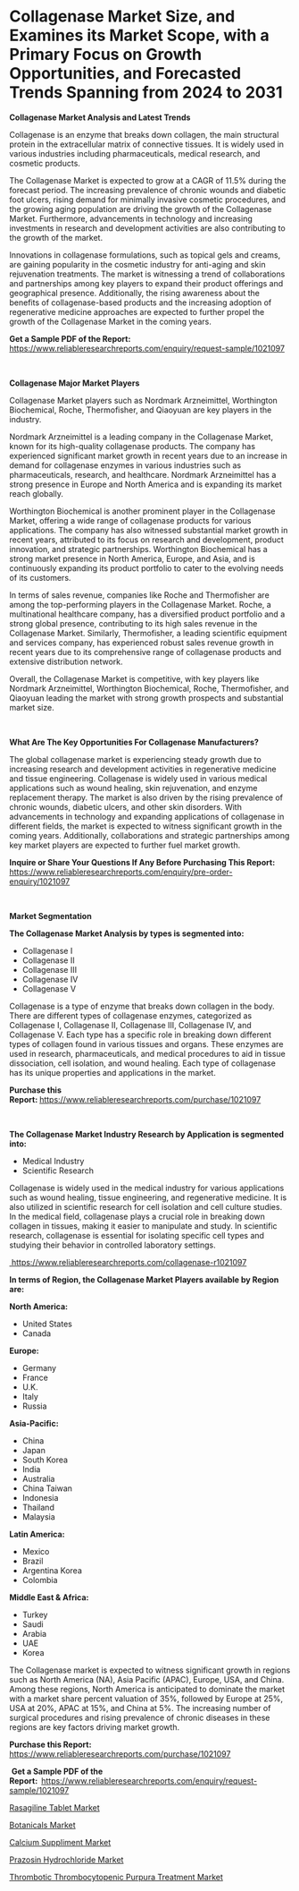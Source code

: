 <p><h1>Collagenase Market Size, and Examines its Market Scope, with a Primary Focus on Growth Opportunities, and Forecasted Trends Spanning from 2024 to 2031</h1></p><p><strong>Collagenase Market Analysis and Latest Trends</strong></p>
<p><p>Collagenase is an enzyme that breaks down collagen, the main structural protein in the extracellular matrix of connective tissues. It is widely used in various industries including pharmaceuticals, medical research, and cosmetic products.</p><p>The Collagenase Market is expected to grow at a CAGR of 11.5% during the forecast period. The increasing prevalence of chronic wounds and diabetic foot ulcers, rising demand for minimally invasive cosmetic procedures, and the growing aging population are driving the growth of the Collagenase Market. Furthermore, advancements in technology and increasing investments in research and development activities are also contributing to the growth of the market.</p><p>Innovations in collagenase formulations, such as topical gels and creams, are gaining popularity in the cosmetic industry for anti-aging and skin rejuvenation treatments. The market is witnessing a trend of collaborations and partnerships among key players to expand their product offerings and geographical presence. Additionally, the rising awareness about the benefits of collagenase-based products and the increasing adoption of regenerative medicine approaches are expected to further propel the growth of the Collagenase Market in the coming years.</p></p>
<p><strong>Get a Sample PDF of the Report:&nbsp;</strong> <a href="https://www.reliableresearchreports.com/enquiry/request-sample/1021097">https://www.reliableresearchreports.com/enquiry/request-sample/1021097</a></p>
<p>&nbsp;</p>
<p><strong>Collagenase Major Market Players</strong></p>
<p><p>Collagenase Market players such as Nordmark Arzneimittel, Worthington Biochemical, Roche, Thermofisher, and Qiaoyuan are key players in the industry.</p><p>Nordmark Arzneimittel is a leading company in the Collagenase Market, known for its high-quality collagenase products. The company has experienced significant market growth in recent years due to an increase in demand for collagenase enzymes in various industries such as pharmaceuticals, research, and healthcare. Nordmark Arzneimittel has a strong presence in Europe and North America and is expanding its market reach globally.</p><p>Worthington Biochemical is another prominent player in the Collagenase Market, offering a wide range of collagenase products for various applications. The company has also witnessed substantial market growth in recent years, attributed to its focus on research and development, product innovation, and strategic partnerships. Worthington Biochemical has a strong market presence in North America, Europe, and Asia, and is continuously expanding its product portfolio to cater to the evolving needs of its customers.</p><p>In terms of sales revenue, companies like Roche and Thermofisher are among the top-performing players in the Collagenase Market. Roche, a multinational healthcare company, has a diversified product portfolio and a strong global presence, contributing to its high sales revenue in the Collagenase Market. Similarly, Thermofisher, a leading scientific equipment and services company, has experienced robust sales revenue growth in recent years due to its comprehensive range of collagenase products and extensive distribution network.</p><p>Overall, the Collagenase Market is competitive, with key players like Nordmark Arzneimittel, Worthington Biochemical, Roche, Thermofisher, and Qiaoyuan leading the market with strong growth prospects and substantial market size.</p></p>
<p>&nbsp;</p>
<p><strong>What Are The Key Opportunities For Collagenase Manufacturers?</strong></p>
<p><p>The global collagenase market is experiencing steady growth due to increasing research and development activities in regenerative medicine and tissue engineering. Collagenase is widely used in various medical applications such as wound healing, skin rejuvenation, and enzyme replacement therapy. The market is also driven by the rising prevalence of chronic wounds, diabetic ulcers, and other skin disorders. With advancements in technology and expanding applications of collagenase in different fields, the market is expected to witness significant growth in the coming years. Additionally, collaborations and strategic partnerships among key market players are expected to further fuel market growth.</p></p>
<p><strong>Inquire or Share Your Questions If Any Before Purchasing This Report:</strong> <a href="https://www.reliableresearchreports.com/enquiry/pre-order-enquiry/1021097">https://www.reliableresearchreports.com/enquiry/pre-order-enquiry/1021097</a></p>
<p>&nbsp;</p>
<p><strong>Market Segmentation</strong></p>
<p><strong>The Collagenase Market Analysis by types is segmented into:</strong></p>
<p><ul><li>Collagenase Ⅰ</li><li>Collagenase Ⅱ</li><li>Collagenase Ⅲ</li><li>Collagenase Ⅳ</li><li>Collagenase Ⅴ</li></ul></p>
<p><p>Collagenase is a type of enzyme that breaks down collagen in the body. There are different types of collagenase enzymes, categorized as Collagenase Ⅰ, Collagenase Ⅱ, Collagenase Ⅲ, Collagenase Ⅳ, and Collagenase Ⅴ. Each type has a specific role in breaking down different types of collagen found in various tissues and organs. These enzymes are used in research, pharmaceuticals, and medical procedures to aid in tissue dissociation, cell isolation, and wound healing. Each type of collagenase has its unique properties and applications in the market.</p></p>
<p><strong>Purchase this Report:&nbsp;</strong><a href="https://www.reliableresearchreports.com/purchase/1021097">https://www.reliableresearchreports.com/purchase/1021097</a></p>
<p>&nbsp;</p>
<p><strong>The Collagenase Market Industry Research by Application is segmented into:</strong></p>
<p><ul><li>Medical Industry</li><li>Scientific Research</li></ul></p>
<p><p>Collagenase is widely used in the medical industry for various applications such as wound healing, tissue engineering, and regenerative medicine. It is also utilized in scientific research for cell isolation and cell culture studies. In the medical field, collagenase plays a crucial role in breaking down collagen in tissues, making it easier to manipulate and study. In scientific research, collagenase is essential for isolating specific cell types and studying their behavior in controlled laboratory settings.</p></p>
<p><a href="https://www.reliableresearchreports.com/collagenase-r1021097">&nbsp;https://www.reliableresearchreports.com/collagenase-r1021097</a></p>
<p><strong>In terms of Region, the Collagenase Market Players available by Region are:</strong></p>
<p>
    <p> <strong> North America: </strong>
        <ul>
            <li>United States</li>
            <li>Canada</li>
        </ul>
        </p> 
    <p> <strong> Europe: </strong>
        <ul>
            <li>Germany</li>
            <li>France</li>
            <li>U.K.</li>
            <li>Italy</li>
            <li>Russia</li>
        </ul>
        </p> 
    <p> <strong> Asia-Pacific: </strong>
        <ul>
            <li>China</li>
            <li>Japan</li>
            <li>South Korea</li>
            <li>India</li>
            <li>Australia</li>
            <li>China Taiwan</li>
            <li>Indonesia</li>
            <li>Thailand</li>
            <li>Malaysia</li>
        </ul>
        </p> 
    <p> <strong> Latin America: </strong>
        <ul>
            <li>Mexico</li>
            <li>Brazil</li>
            <li>Argentina Korea</li>
            <li>Colombia</li>
        </ul>
        </p> 
    <p> <strong> Middle East & Africa: </strong>
        <ul>
            <li>Turkey</li>
            <li>Saudi</li>
            <li>Arabia</li>
            <li>UAE</li>
            <li>Korea</li>
        </ul>
    </p>
    </p>
<p><p>The Collagenase market is expected to witness significant growth in regions such as North America (NA), Asia Pacific (APAC), Europe, USA, and China. Among these regions, North America is anticipated to dominate the market with a market share percent valuation of 35%, followed by Europe at 25%, USA at 20%, APAC at 15%, and China at 5%. The increasing number of surgical procedures and rising prevalence of chronic diseases in these regions are key factors driving market growth.</p></p>
<p><strong>Purchase this Report: </strong><a href="https://www.reliableresearchreports.com/purchase/1021097">https://www.reliableresearchreports.com/purchase/1021097</a></p>
<p>&nbsp;<strong>Get a Sample PDF of the Report:&nbsp;&nbsp;</strong><a href="https://www.reliableresearchreports.com/enquiry/request-sample/1021097">https://www.reliableresearchreports.com/enquiry/request-sample/1021097</a></p>
<p><strong></strong></p>
<p><p><a href="https://github.com/HenrietteMills1/Market-Research-Report-List-2/blob/main/rasagiline-tablet-market.md">Rasagiline Tablet Market</a></p><p><a href="https://github.com/sifatuddin25/Market-Research-Report-List-2/blob/main/botanicals-market.md">Botanicals Market</a></p><p><a href="https://github.com/marthawweekle/Market-Research-Report-List-2/blob/main/calcium-suppliment-market.md">Calcium Suppliment Market</a></p><p><a href="https://github.com/SheilaBruen2023/Market-Research-Report-List-2/blob/main/prazosin-hydrochloride-market.md">Prazosin Hydrochloride Market</a></p><p><a href="https://github.com/alexxisgm/Market-Research-Report-List-2/blob/main/thrombotic-thrombocytopenic-purpura-treatment-market.md">Thrombotic Thrombocytopenic Purpura Treatment Market</a></p></p>